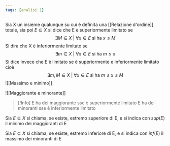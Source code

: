 ```yaml
---
tags: [analisi 1]
---
```

Sia X un insieme qualunque su cui è definita una [[Relazione d'ordine]] totale, sia poi $E\subseteq X$ si dice che E è superiormente limitato se $$\exists M\in X \text{ | } \forall x \in E \text{ si ha } x \le M$$Si dirà che X è inferiormente limitato se
$$\exists m\in X \text{ | } \forall x \in E \text{ si ha } m \le x$$
Si dice invece che E è limitato se è superiormente e inferiormente limitato cioè$$\exists m,M\in X \text{ | } \forall x \in E \text{ si ha } m \le x \le M$$
![[Massimo e minimo]]

![[Maggiorante e minorante]]

> [!Info]
> E ha dei maggiorante sse è superiormente limitato
> E ha dei minoranti sse è inferiormente limitato

Sia $E \subseteq X$ si chiama, se esiste, estremo superiore di E, e si indica con $sup(E)$ il minimo dei maggioranti di E

Sia $E \subseteq X$ si chiama, se esiste, estremo inferiore di E, e si indica con $inf(E)$ il massimo dei minoranti di E
